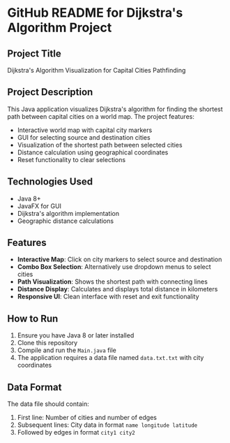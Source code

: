 # GitHub README for Dijkstra's Algorithm Project

## Project Title
Dijkstra's Algorithm Visualization for Capital Cities Pathfinding

## Project Description
This Java application visualizes Dijkstra's algorithm for finding the shortest path between capital cities on a world map. The project features:

- Interactive world map with capital city markers
- GUI for selecting source and destination cities
- Visualization of the shortest path between selected cities
- Distance calculation using geographical coordinates
- Reset functionality to clear selections

## Technologies Used
- Java 8+
- JavaFX for GUI
- Dijkstra's algorithm implementation
- Geographic distance calculations

## Features
- **Interactive Map**: Click on city markers to select source and destination
- **Combo Box Selection**: Alternatively use dropdown menus to select cities
- **Path Visualization**: Shows the shortest path with connecting lines
- **Distance Display**: Calculates and displays total distance in kilometers
- **Responsive UI**: Clean interface with reset and exit functionality

## How to Run
1. Ensure you have Java 8 or later installed
2. Clone this repository
3. Compile and run the `Main.java` file
4. The application requires a data file named `data.txt.txt` with city coordinates

## Data Format
The data file should contain:
1. First line: Number of cities and number of edges
2. Subsequent lines: City data in format `name longitude latitude`
3. Followed by edges in format `city1 city2`

